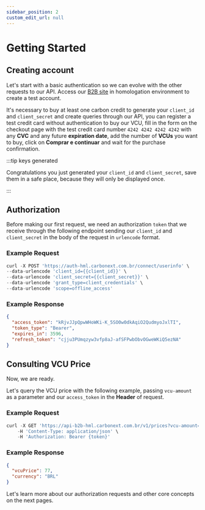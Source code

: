 ```yaml
---
sidebar_position: 2
custom_edit_url: null
---
```


# Getting Started

## Creating account

Let's start with a basic authentication so we can evolve with the other requests to our API. Access our [B2B site](https://b2b-hml.carbonext.com.br/auth/signup) in homologation environment to create a test account.

It's necessary to buy at least one carbon credit to generate your `client_id` and `client_secret` and create queries through our API, you can register a test credit card without authentication
to buy our VCU, fill in the form on the checkout page with the test credit card number `4242 4242 4242 4242` with any **CVC** and any future **expiration date**, add the number of **VCUs** you want to buy, click on **Comprar e continuar** and wait for the purchase confirmation.

:::tip keys generated

Congratulations you just generated your `client_id` and `client_secret`, save them in a safe place, because they will only be displayed once.

:::

## Authorization

Before making our first request, we need an authorization `token` that we receive through the following endpoint sending our `client_id` and `client_secret` in the body of the request in `urlencode` format.

### Example Request

```javascript
curl -X POST 'https://auth-hml.carbonext.com.br/connect/userinfo' \
--data-urlencode 'client_id={{client_id}}' \
--data-urlencode 'client_secret={{client_secret}}' \
--data-urlencode 'grant_type=client_credentials' \
--data-urlencode 'scope=offline_access'
```

### Example Response

```json
{
  "access_token": "kRjvJJpQpwWHoWKi-K_5SO0w0dkAqiO2QudmyoJxlTI",
  "token_type": "Bearer",
  "expires_in": 3596,
  "refresh_token": "cjju3PUmqzyw3vfp8aJ-afSFPwbObvOGweWKiQ5ezNA"
}
```

## Consulting VCU Price

Now, we are ready.

Let's query the VCU price with the following example, passing `vcu-amount` as a parameter and our `access_token` in the **Header** of request.

### Example Request

```javascript
curl -X GET 'https://api-b2b-hml.carbonext.com.br/v1/prices?vcu-amount=1000000' \
    -H 'Content-Type: application/json' \
    -H 'Authorization: Bearer {token}'
```

### Example Response

```json
{
  "vcuPrice": 77,
  "currency": "BRL"
}
```

Let's learn more about our authorization requests and other core concepts on the next pages.
